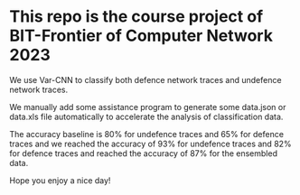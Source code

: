 # This repo is the course project of BIT-Frontier of Computer Network 2023
We use Var-CNN to classify both defence network traces and undefence network traces.

We manually add some assistance program to generate some data.json or data.xls file automatically to accelerate the analysis of classification data.

The accuracy baseline is 80% for undefence traces and 65% for defence traces and we reached the accuracy of 93% for undefence traces and 82% for defence traces and reached the accuracy of 87% for the ensembled data.

Hope you enjoy a nice day!
